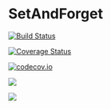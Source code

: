 # SetAndForget

[![Build Status](https://travis-ci.org/djsegal/SetAndForget.jl.svg?branch=master)](https://travis-ci.org/djsegal/SetAndForget.jl)

[![Coverage Status](https://coveralls.io/repos/djsegal/SetAndForget.jl/badge.svg?branch=master&service=github)](https://coveralls.io/github/djsegal/SetAndForget.jl?branch=master)

[![codecov.io](http://codecov.io/github/djsegal/SetAndForget.jl/coverage.svg?branch=master)](http://codecov.io/github/djsegal/SetAndForget.jl?branch=master)

[![](https://img.shields.io/badge/docs-stable-blue.svg)](https://djsegal.github.io/SetAndForget.jl/stable)

[![](https://img.shields.io/badge/docs-latest-blue.svg)](https://djsegal.github.io/SetAndForget.jl/latest)
